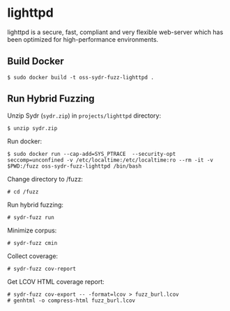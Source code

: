 # lighttpd

lighttpd is a secure, fast, compliant and very flexible web-server
which has been optimized for high-performance environments.

## Build Docker

    $ sudo docker build -t oss-sydr-fuzz-lighttpd .

## Run Hybrid Fuzzing

Unzip Sydr (`sydr.zip`) in `projects/lighttpd` directory:

    $ unzip sydr.zip

Run docker:

    $ sudo docker run --cap-add=SYS_PTRACE  --security-opt seccomp=unconfined -v /etc/localtime:/etc/localtime:ro --rm -it -v $PWD:/fuzz oss-sydr-fuzz-lighttpd /bin/bash

Change directory to /fuzz:

    # cd /fuzz

Run hybrid fuzzing:

    # sydr-fuzz run

Minimize corpus:

    # sydr-fuzz cmin

Collect coverage:

    # sydr-fuzz cov-report

Get LCOV HTML coverage report:

    # sydr-fuzz cov-export -- -format=lcov > fuzz_burl.lcov
    # genhtml -o compress-html fuzz_burl.lcov
